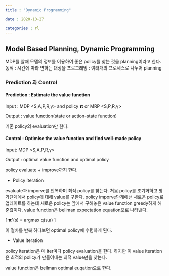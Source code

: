 ```yaml
---
title : "Dynamic Programming"

date : 2020-10-27

categories : rl
---
```


## Model Based Planning, Dynamic Programming

MDP를 알때 모델의 정보를 이용하여 좋은 policy를 찾는 것을 planning이라고 한다.
동적 : 시간에 따라 변하는 대상을
프로그래밍 : 여러개의 프로세스로 나누어 planning

### Prediction 과 Control

#### Prediction : Estimate the value function

Input : MDP <S,A,P,R,γ> and policy 𝝿 or MRP <S,P,R,γ>

Output : value function(state or action-state function)

기존 policy의 evaluation만 한다.

#### Control : Optimise the value function and find well-made policy

Input: MDP <S,A,P,R,γ>

Output : optimal value function and optimal policy

policy evaluate + improve까지 한다.


- Policy iteration

evaluate과 imporve를 반복하며 최적 policy를 찾는다.
처음 policy를 초기화하고 평가단계에서 policy에 대해 value를 구한다.
policy imporve단계에선 새로운 policy로 업데이트를 하는데 새로운 policy는 앞에서 구해놓은 value function greedy하게 해준값이다.
value function은 bellman expectation equation으로 나타낸다.

\[
𝝿'(s) = argmax q(s,a)
\]

이 절차를 반복 하다보면 optimal policy에 수렴하게 된다.

- Value iteration

policy iteration은 매 iter마다 policy evaluation을 한다.
하지만 이 value iteration은 최적의 policy가 만들어내는 최적 value만을 찾는다.

value function은 bellman optimal euqation으로 한다.
